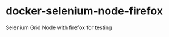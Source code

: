 docker-selenium-node-firefox
============================

Selenium Grid Node with firefox for testing
